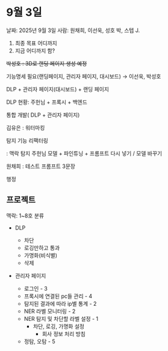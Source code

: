 # 9월 3일

날짜: 2025년 9월 3일
사람: 원채희, 이선욱, 성호 박, 스텝 J.

1. 최종 목표 어디까지
2. 지금 어디까지 함?

~~박성호 : 3D로 랜딩 페이지 생성 예정~~

기능명세 필요(랜딩페이지, 관리자 페이지, 대시보드) → 이선욱, 박성호

DLP + 관리자 페이지(대시보드) + 랜딩 페이지

DLP 현황: 주헌님 + 프록시 + 백엔드

통합 개발( DLP + 관리자 페이지)

김유은 : 워터마킹

탐지 기능 리팩터링

: 맥락 탐지 주헌님 모델 + 파인튜닝 + 프롬프트 다시 넣기 / 모델 바꾸기

원채희 : 테스트 프롬프트 3문장

행정

## 프로젝트

맥락: 1~8호 분류

- DLP
    - 차단
    - 로깅만하고 통과
    - 가명화(비식별)
    - 삭제
    
- 관리자 페이지
    - 로그인 - 3
    - 프록시에 연결된 pc들 관리 - 4
    - 탐지된 결과에 따라 ip별 통계 - 2
    - NER 라벨 모니터링 - 2
    - NER 탐지 및 차단할 라벨 설정 - 1
        - 차단, 로깅, 가명화 설정
            - 회사 정보 처리 방침
    - 정탐, 오탐 - 5